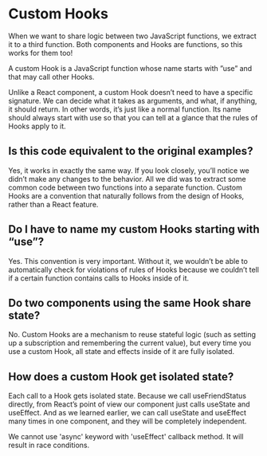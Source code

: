 # Custom Hooks

When we want to share logic between two JavaScript functions, we extract it to a third function. Both components and Hooks are functions, so this works for them too!

A custom Hook is a JavaScript function whose name starts with ”use” and that may call other Hooks.

Unlike a React component, a custom Hook doesn’t need to have a specific signature. We can decide what it takes as arguments, and what, if anything, it should return. In other words, it’s just like a normal function. Its name should always start with use so that you can tell at a glance that the rules of Hooks apply to it.

## Is this code equivalent to the original examples?

Yes, it works in exactly the same way. If you look closely, you’ll notice we didn’t make any changes to the behavior. All we did was to extract some common code between two functions into a separate function. Custom Hooks are a convention that naturally follows from the design of Hooks, rather than a React feature.

## Do I have to name my custom Hooks starting with “use”?

Yes. This convention is very important. Without it, we wouldn’t be able to automatically check for violations of rules of Hooks because we couldn’t tell if a certain function contains calls to Hooks inside of it.

## Do two components using the same Hook share state?

No. Custom Hooks are a mechanism to reuse stateful logic (such as setting up a subscription and remembering the current value), but every time you use a custom Hook, all state and effects inside of it are fully isolated.

## How does a custom Hook get isolated state?

Each call to a Hook gets isolated state. Because we call useFriendStatus directly, from React’s point of view our component just calls useState and useEffect. And as we learned earlier, we can call useState and useEffect many times in one component, and they will be completely independent.

We cannot use 'async' keyword with 'useEffect' callback method. It will result in race conditions.
